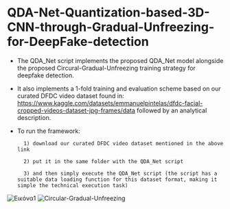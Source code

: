# QDA-Net-Quantization-based-3D-CNN-through-Gradual-Unfreezing-for-DeepFake-detection

- The QDA_Net script implements the proposed QDA_Net model alongside the proposed Circural-Gradual-Unfreezing training strategy for deepfake detection.

- It also implements a 1-fold training and evaluation scheme based on our curated DFDC video dataset found in: https://www.kaggle.com/datasets/emmanuelpintelas/dfdc-facial-cropped-videos-dataset-jpg-frames/data
  followed by an analytical description.

- To run the framework:
  
        1) download our curated DFDC video dataset mentioned in the above link
  
        2) put it in the same folder with the QDA_Net script
  
        3) and then simply execute the QDA_Net script (the script has a suitable data loading function for this dataset format, making it simple the technical execution task)



![Εικόνα1](https://github.com/EmmanuelPintelas/QDA-Net-Quantization-based-3D-CNN-through-Gradual-Unfreezing-for-DeepFake-detection/assets/68348589/98e6ae2d-142c-4b76-8ff2-223ac90b4c75)
![Circular-Gradual-Unfreezing](https://github.com/EmmanuelPintelas/QDA-Net-Quantization-based-3D-CNN-through-Gradual-Unfreezing-for-DeepFake-detection/assets/68348589/909038a0-3db9-4121-bb79-94b18011d013)

